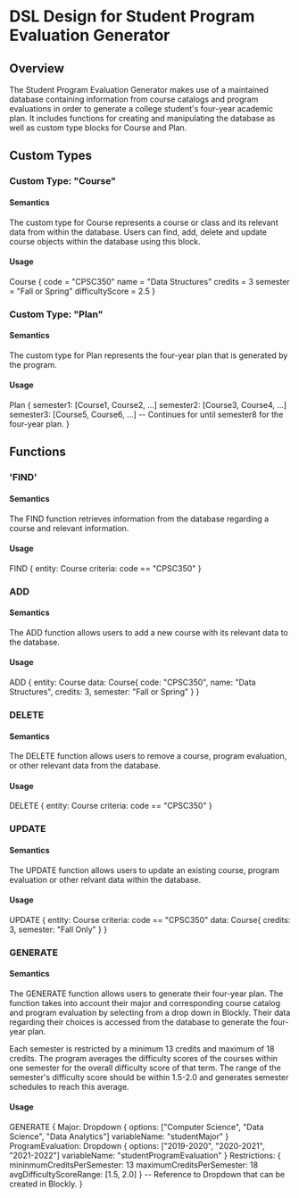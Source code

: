 # DSL Design for Student Program Evaluation Generator 

## Overview

The Student Program Evaluation Generator makes use of a maintained database containing information from course catalogs and program evaluations in order to generate a college student's four-year academic plan. It includes functions for creating and manipulating the database as well as custom type blocks for Course and Plan.

## Custom Types 

### Custom Type: "Course"

#### Semantics
The custom type for Course represents a course or class and its relevant data from within the database. Users can find, add, delete and update course objects within the database using this block. 

#### Usage
Course { 
    code = "CPSC350"
    name = "Data Structures"
    credits = 3
    semester = "Fall or Spring"
    difficultyScore = 2.5
}

### Custom Type: "Plan"

#### Semantics
The custom type for Plan represents the four-year plan that is generated by the program. 

#### Usage
Plan {
    semester1: [Course1, Course2, ...]
    semester2: [Course3, Course4, ...]
    semester3: [Course5, Course6, ...]
    -- Continues for until semester8 for the four-year plan.
}

## Functions

### 'FIND' 

#### Semantics
The FIND function retrieves information from the database regarding a course and relevant information. 

#### Usage
FIND {
    entity: Course
    criteria: code == "CPSC350"
}

### ADD

#### Semantics
The ADD function allows users to add a new course with its relevant data to the database.

#### Usage
ADD {
    entity: Course
    data: Course{
        code: "CPSC350",
        name: "Data Structures",
        credits: 3,
        semester: "Fall or Spring"
    }
}

### DELETE

#### Semantics
The DELETE function allows users to remove a course, program evaluation, or other relevant data from the database.

#### Usage
DELETE { 
    entity: Course
    criteria: code == "CPSC350"
}

### UPDATE

#### Semantics
The UPDATE function allows users to update an existing course, program evaluation or other relvant data within the database. 

#### Usage
UPDATE {
    entity: Course
    criteria: code == "CPSC350"
    data: Course{
        credits: 3,
        semester: "Fall Only"
    }
}

### GENERATE

#### Semantics
The GENERATE function allows users to generate their four-year plan. The function takes into account their major and corresponding course catalog and program evaluation by selecting from a drop down in Blockly. Their data regarding their choices is accessed from the database to generate the four-year plan. 

Each semester is restricted by a minimum 13 credits and maximum of 18 credits. The program averages the difficulty scores of the courses within one semester for the overall difficulty score of that term. The range of the semester's difficulty score should be within 1.5-2.0 and generates semester schedules to reach this average.

#### Usage
GENERATE {
    Major: Dropdown {
        options: ["Computer Science", "Data Science", "Data Analytics"]
        variableName: "studentMajor"
    }
    ProgramEvaluation: Dropdown {
        options: ["2019-2020", "2020-2021", "2021-2022"]
        variableName: "studentProgramEvaluation"
    }
    Restrictions: {
        mininmumCreditsPerSemester: 13
        maximumCreditsPerSemester: 18
        avgDifficultyScoreRange: [1.5, 2.0]
    }
    -- Reference to Dropdown that can be created in Blockly.
}


